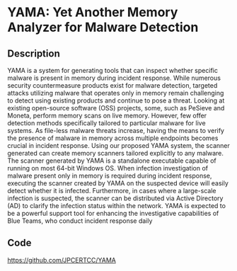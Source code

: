 # YAMA: Yet Another Memory Analyzer for Malware Detection

## Description
YAMA is a system for generating tools that can inspect whether specific malware is present in memory during incident response. While numerous security countermeasure products exist for malware detection, targeted attacks utilizing malware that operates only in memory remain challenging to detect using existing products and continue to pose a threat.
Looking at existing open-source software (OSS) projects, some, such as PeSieve and Moneta, perform memory scans on live memory. However, few offer detection methods specifically tailored to particular malware for live systems. As file-less malware threats increase, having the means to verify the presence of malware in memory across multiple endpoints becomes crucial in incident response.
Using our proposed YAMA system, the scanner generated can create memory scanners tailored explicitly to any malware. The scanner generated by YAMA is a standalone executable capable of running on most 64-bit Windows OS. When infection investigation of malware present only in memory is required during incident response, executing the scanner created by YAMA on the suspected device will easily detect whether it is infected. Furthermore, in cases where a large-scale infection is suspected, the scanner can be distributed via Active Directory (AD) to clarify the infection status within the network.
YAMA is expected to be a powerful support tool for enhancing the investigative capabilities of Blue Teams, who conduct incident response daily

## Code
https://github.com/JPCERTCC/YAMA

